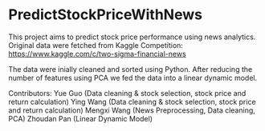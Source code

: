# PredictStockPriceWithNews

This project aims to predict stock price performance using news analytics. Original data were fetched from Kaggle Competition: https://www.kaggle.com/c/two-sigma-financial-news

The data were inially cleaned and sorted using Python. After reducing the number of features using PCA we fed the data into a linear dynamic model.

Contributors:
Yue Guo (Data cleaning & stock selection, stock price and return calculation)
Ying Wang (Data cleaning & stock selection, stock price and return calculation)
Mengxi Wang (News Preprocessing, Data cleaning, PCA)
Zhoudan Pan (Linear Dynamic Model)

